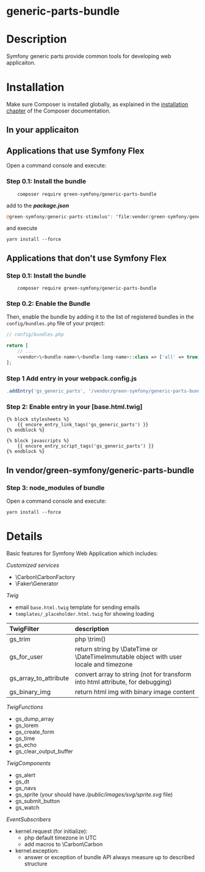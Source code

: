 # generic-parts-bundle

Description
========

Symfony generic parts provide common tools for developing web applicaiton.

Installation
========
Make sure Composer is installed globally, as explained in the
[installation chapter](https://getcomposer.org/doc/00-intro.md)
of the Composer documentation.

In your applicaiton
------

Applications that use Symfony Flex
--------

Open a command console and execute:

### Step 0.1: Install the bundle

```console
	composer require green-symfony/generic-parts-bundle
```

add to the ***package.json***

```php
@green-symfony/generic-parts-stimulus": "file:vendor/green-symfony/generic-parts-bundle/assets/@green-symfony/generic-parts-stimulus
```

and execute 

```console
yarn install --force
```

Applications that don't use Symfony Flex
--------

### Step 0.1: Install the bundle

```console
	composer require green-symfony/generic-parts-bundle
```

### Step 0.2: Enable the Bundle

Then, enable the bundle by adding it to the list of registered bundles
in the `config/bundles.php` file of your project:

```php
// config/bundles.php

return [
    // ...
    <vendor>\<bundle-name>\<bundle-long-name>::class => ['all' => true],
];
```

### Step 1 Add entry in your webpack.config.js

```js
.addEntry('gs_generic_parts', '/vendor/green-symfony/generic-parts-bundle/assets/app.js')
```

### Step 2: Enable entry in your [base.html.twig]

```twig
{% block stylesheets %}
	{{ encore_entry_link_tags('gs_generic_parts') }}
{% endblock %}

{% block javascripts %}
	{{ encore_entry_script_tags('gs_generic_parts') }}
{% endblock %}
```

In vendor/green-symfony/generic-parts-bundle
------

### Step 3: node_modules of bundle

Open a command console and execute:

`yarn install --force`


Details
========

Basic features for Symfony Web Application which includes:

*Customized services*
- \\Carbon\\CarbonFactory
- \\Faker\\Generator

*Twig*
-	email `base.html.twig` template for sending emails
-	`templates/_placeholder.html.twig` for showing loading

| TwigFilter				| description |
|:--------------------------|:------------|
| gs_trim					| php \trim(<string>) |
| gs_for_user				| return string by \\DateTime or \\DateTimeImmutable object with user locale and timezone |
| gs_array_to_attribute		| convert array to string (not for transform into html attribute, for debugging) |
| gs_binary_img				| return html img with binary image content |

*TwigFunctions*
- gs_dump_array
- gs_lorem
- gs_create_form
- gs_time
- gs_echo
- gs_clear_output_buffer

*TwigComponents*
- gs_alert
- gs_dt
- gs_navs
- gs_sprite	(your should have */public/images/svg/sprite.svg* file)
- gs_submit_button
- gs_watch

*EventSubscribers*
-	kernel.request (for initialize):
	-	php default timezone in UTC
	-	add macros to \\Carbon\\Carbon
-	kernel.exception:
	-	answer or exception of bundle API always measure up to described structure